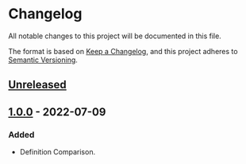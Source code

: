# Changelog
All notable changes to this project will be documented in this file.

The format is based on [Keep a Changelog](https://keepachangelog.com/en/1.0.0/),
and this project adheres to [Semantic Versioning](https://semver.org/spec/v2.0.0.html).

## [Unreleased]

## [1.0.0] - 2022-07-09

### Added
 - Definition Comparison.

[Unreleased]: https://github.com/overdrive1708/MagonoteToolkitForEmbedded
[1.0.0]: https://github.com/overdrive1708/MagonoteToolkitForEmbedded/releases/tag/v1.0.0
